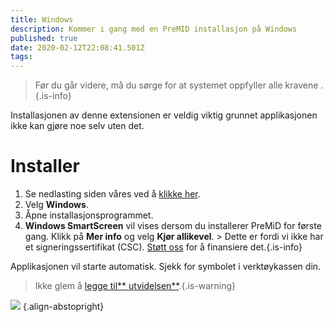 ```yaml
---
title: Windows
description: Kommer i gang med en PreMID installasjon på Windows
published: true
date: 2020-02-12T22:08:41.501Z
tags:
---
```


> Før du går videre, må du sørge for at systemet oppfyller alle kravene [](/install/requirements).{.is-info}

Installasjonen av denne extensionen er veldig viktig grunnet applikasjonen ikke kan gjøre noe selv uten det.

# Installer
1. Se nedlasting siden våres ved å [klikke her](https://premid.app/downloads).
2. Velg **Windows**.
3. Åpne installasjonsprogrammet.
4. **Windows SmartScreen** vil vises dersom du installerer PreMiD for første gang. Klikk på **Mer info** og velg **Kjør allikevel**. > Dette er fordi vi ikke har et signeringssertifikat (CSC). [Støtt oss](https://www.patreon.com/Timeraa) for å finansiere det.{.is-info}

Applikasjonen vil starte automatisk. Sjekk for symbolet i verktøykassen din.

> Ikke glem å [legge til** utvidelsen**](/install).{.is-warning}

![](https://a.icons8.com/djxbtnYm/GBjHDS/svg.svg) {.align-abstopright}